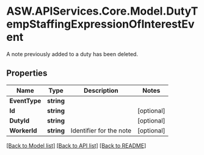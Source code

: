 # ASW.APIServices.Core.Model.DutyTempStaffingExpressionOfInterestEvent
A note previously added to a duty has been deleted.
## Properties

Name | Type | Description | Notes
------------ | ------------- | ------------- | -------------
**EventType** | **string** |  | 
**Id** | **string** |  | [optional] 
**DutyId** | **string** |  | [optional] 
**WorkerId** | **string** | Identifier for the note | [optional] 

[[Back to Model list]](../README.md#documentation-for-models) [[Back to API list]](../README.md#documentation-for-api-endpoints) [[Back to README]](../README.md)

